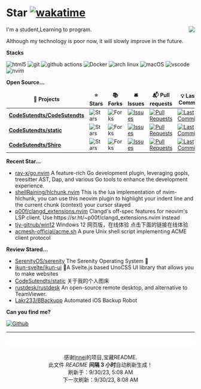 # Star [![wakatime](https://wakatime.com/badge/user/840d21f8-ccf6-4443-ba54-0b5c2549c2e4.svg)](https://wakatime.com/@840d21f8-ccf6-4443-ba54-0b5c2549c2e4)

<picture>
  <source
    srcset="https://github-readme-stats.vercel.app/api?username=CodeSutendts&show_icons=true&theme=dark"
  />
  <source
    srcset="https://github-readme-stats.vercel.app/api?username=CodeSutendts&show_icons=true"
    media="(prefers-color-scheme: light), (prefers-color-scheme: no-preference)"
  />
  <img src="https://github-readme-stats.vercel.app/api?username=CodeStudents&show_icons=true" align=right />
</picture>


I'm a student,Learning to program.

Although my technology is poor now, it will slowly improve in the future.

**Stacks**

<p>
  <img alt="html5" src="https://img.shields.io/badge/-HTML5-E34F26?style=flat-square&logo=html5&logoColor=white" />
  <img alt="git" src="https://img.shields.io/badge/-Git-F05032?style=flat-square&logo=git&logoColor=white" />
  <img alt="github actions"
    src="https://img.shields.io/badge/-Github_Actions-2088FF?style=flat-square&logo=github-actions&logoColor=white" />
  <img alt="Docker" src="https://img.shields.io/badge/-Docker-46a2f1?style=flat-square&logo=docker&logoColor=white" />
    <img alt="arch linux"src="https://camo.githubusercontent.com/5663f9a4e9d0c47f590d839330c5b4a140a4af82eb3ffb47d130a4dd9c321273/68747470733a2f2f696d672e736869656c64732e696f2f62616467652f2d617263686c696e75782d626c61636b3f7374796c653d666c61742d737175617265266c6f676f3d617263686c696e7578266c6f676f436f6c6f723d626c7565"/>
  <img alt="macOS" src="https://img.shields.io/badge/-macOS-333?style=flat-square&logo=apple&logoColor=white" />
  <img alt="vscode" src="https://img.shields.io/badge/Visual%20Studio%20Code-blue?style=flat-square&logo=visual-studio-code&logoColor=ffffff" />
  <img alt="nvim" src="https://img.shields.io/badge/NeoVim-649047?style=flat-square&logo=neovim&logoColor=ffffff" />
</p>


**Open Source...**

<table><thead align=center><tr border: none;><td><b>🎁 Projects</b></td><td><b>⭐ Stars</b></td><td><b>📚 Forks</b></td><td><b>🛎 Issues</b></td><td><b>📬 Pull requests</b></td><td><b>💡 Last Commit</b></td></tr></thead><tbody><tr><td><a href=https://github.com/CodeSutendts/CodeSutendts><b>CodeSutendts/CodeSutendts</b></a></td><td><img alt=Stars src="https://img.shields.io/github/stars/CodeSutendts/CodeSutendts?style=flat-square&labelColor=343b41"></td><td><img alt=Forks src="https://img.shields.io/github/forks/CodeSutendts/CodeSutendts?style=flat-square&labelColor=343b41"></td><td><a href=https://github.com/CodeSutendts/CodeSutendts/issues target=_blank><img alt=Issues src="https://img.shields.io/github/issues/CodeSutendts/CodeSutendts?style=flat-square&labelColor=343b41"></a></td><td><a href=https://github.com/CodeSutendts/CodeSutendts/pulls target=_blank><img alt="Pull Requests"src="https://img.shields.io/github/issues-pr/CodeSutendts/CodeSutendts?style=flat-square&labelColor=343b41"></a></td><td><a href=https://github.com/CodeSutendts/CodeSutendts/commits target=_blank><img alt="Last Commits"src="https://img.shields.io/github/last-commit/CodeSutendts/CodeSutendts?style=flat-square&labelColor=343b41"></a></td></tr><tr><td><a href=https://github.com/CodeSutendts/static><b>CodeSutendts/static</b></a></td><td><img alt=Stars src="https://img.shields.io/github/stars/CodeSutendts/static?style=flat-square&labelColor=343b41"></td><td><img alt=Forks src="https://img.shields.io/github/forks/CodeSutendts/static?style=flat-square&labelColor=343b41"></td><td><a href=https://github.com/CodeSutendts/static/issues target=_blank><img alt=Issues src="https://img.shields.io/github/issues/CodeSutendts/static?style=flat-square&labelColor=343b41"></a></td><td><a href=https://github.com/CodeSutendts/static/pulls target=_blank><img alt="Pull Requests"src="https://img.shields.io/github/issues-pr/CodeSutendts/static?style=flat-square&labelColor=343b41"></a></td><td><a href=https://github.com/CodeSutendts/static/commits target=_blank><img alt="Last Commits"src="https://img.shields.io/github/last-commit/CodeSutendts/static?style=flat-square&labelColor=343b41"></a></td></tr><tr><td><a href=https://github.com/CodeSutendts/Shiro><b>CodeSutendts/Shiro</b></a></td><td><img alt=Stars src="https://img.shields.io/github/stars/CodeSutendts/Shiro?style=flat-square&labelColor=343b41"></td><td><img alt=Forks src="https://img.shields.io/github/forks/CodeSutendts/Shiro?style=flat-square&labelColor=343b41"></td><td><a href=https://github.com/CodeSutendts/Shiro/issues target=_blank><img alt=Issues src="https://img.shields.io/github/issues/CodeSutendts/Shiro?style=flat-square&labelColor=343b41"></a></td><td><a href=https://github.com/CodeSutendts/Shiro/pulls target=_blank><img alt="Pull Requests"src="https://img.shields.io/github/issues-pr/CodeSutendts/Shiro?style=flat-square&labelColor=343b41"></a></td><td><a href=https://github.com/CodeSutendts/Shiro/commits target=_blank><img alt="Last Commits"src="https://img.shields.io/github/last-commit/CodeSutendts/Shiro?style=flat-square&labelColor=343b41"></a></td></tr></tbody></table>

**Recent Star...**

<ul><li><a href=https://github.com/ray-x/go.nvim>ray-x/go.nvim</a><span> A feature-rich Go development plugin, leveraging gopls, treesitter AST, Dap, and various Go tools to enhance the development experience.</span></li><li><a href=https://github.com/shellRaining/hlchunk.nvim>shellRaining/hlchunk.nvim</a><span> This is the lua implementation of nvim-hlchunk, you can use this neovim plugin to highlight your indent line and the current chunk (context) your cursor stayed</span></li><li><a href=https://github.com/p00f/clangd_extensions.nvim>p00f/clangd_extensions.nvim</a><span> Clangd's off-spec features for neovim's LSP client. Use https://sr.ht/~p00f/clangd_extensions.nvim instead</span></li><li><a href=https://github.com/tjy-gitnub/win12>tjy-gitnub/win12</a><span> Windows 12 网页版，在线体验 点击下面的链接在线体验</span></li><li><a href=https://github.com/acmesh-official/acme.sh>acmesh-official/acme.sh</a><span> A pure Unix shell script implementing ACME client protocol</span></li></ul>

**Review Stared...**

<ul><li><a href=https://github.com/SerenityOS/serenity>SerenityOS/serenity</a><span> The Serenity Operating System 🐞</span></li><li><a href=https://github.com/ikun-svelte/ikun-ui>ikun-svelte/ikun-ui</a><span> 🐔A Svelte.js based UnoCSS UI library that allows you to make websites</span></li><li><a href=https://github.com/CodeSutendts/static>CodeSutendts/static</a><span> 关于我的个人图床</span></li><li><a href=https://github.com/rustdesk/rustdesk>rustdesk/rustdesk</a><span> An open-source remote desktop, and alternative to TeamViewer.</span></li><li><a href=https://github.com/Lakr233/BBackupp>Lakr233/BBackupp</a><span> Automated iOS Backup Robot</span></li></ul>

**Can you find me?**

<p><a href="https://github.com/CodeStudents" target="_blank"><img alt="Github" src="https://img.shields.io/badge/GitHub-%2312100E.svg?&style=for-the-badge&logo=Github&logoColor=white" /></a> 

---

<img src="./sponsorkit/sponsors.svg" />

<!-- motto -->
<p align=center>感谢<a href=https://github.com/Innei>Innei</a>的项目,宝藏README.<br>此文件 <i>README</i> <b>间隔 3 小时</b>自动刷新生成！<br>刷新于：9/30/23, 5:08 AM<br>下一次刷新：9/30/23, 8:08 AM</p>
